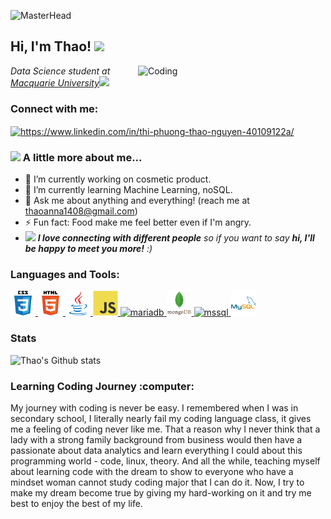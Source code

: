 ![MasterHead](https://i.pinimg.com/564x/fd/7e/1c/fd7e1c2a373488366b568611acbb7d14.jpg)
<h2> Hi, I'm Thao! <img src="https://media.giphy.com/media/mGcNjsfWAjY5AEZNw6/giphy.gif" width="50"></h2>
<img align="right" alt="Coding" width="300" src="https://i.pinimg.com/originals/bf/f8/82/bff88228d7f3442b2272c331d35bd780.gif">
<p><em>Data Science student at <a href="https://www.mq.edu.au">Macquarie University</a><img src="https://media.giphy.com/media/fYSnHlufseco8Fh93Z/giphy.gif" width="30"></br></em></p>

<h3 align="left">Connect with me:</h3>
<p align="left">
<a href="https://linkedin.com/in/https://www.linkedin.com/in/thi-phuong-thao-nguyen-40109122a/" target="blank"><img align="center" src="https://raw.githubusercontent.com/rahuldkjain/github-profile-readme-generator/master/src/images/icons/Social/linked-in-alt.svg" alt="https://www.linkedin.com/in/thi-phuong-thao-nguyen-40109122a/" height="30" width="40" /></a>
</p>


### <img src="https://media.giphy.com/media/VgCDAzcKvsR6OM0uWg/giphy.gif" width="50"> A little more about me...  
- 🔭 I’m currently working on cosmetic product.
- 🌱 I’m currently learning Machine Learning, noSQL.
- 💬 Ask me about anything and everything! (reach me at thaoanna1408@gmail.com)
- ⚡ Fun fact: Food make me feel better even if I'm angry.
- <img src="https://media.giphy.com/media/LnQjpWaON8nhr21vNW/giphy.gif" width="30"> <em><b>I love connecting with different people</b> so if you want to say <b>hi, I'll be happy to meet you more!</b> :)</em>

<h3 align="left">Languages and Tools:</h3>
<p align="left"> <a href="https://www.w3schools.com/css/" target="_blank" rel="noreferrer"> <img src="https://raw.githubusercontent.com/devicons/devicon/master/icons/css3/css3-original-wordmark.svg" alt="css3" width="40" height="40"/> </a> <a href="https://www.w3.org/html/" target="_blank" rel="noreferrer"> <img src="https://raw.githubusercontent.com/devicons/devicon/master/icons/html5/html5-original-wordmark.svg" alt="html5" width="40" height="40"/> </a> <a href="https://www.java.com" target="_blank" rel="noreferrer"> <img src="https://raw.githubusercontent.com/devicons/devicon/master/icons/java/java-original.svg" alt="java" width="40" height="40"/> </a> <a href="https://developer.mozilla.org/en-US/docs/Web/JavaScript" target="_blank" rel="noreferrer"> <img src="https://raw.githubusercontent.com/devicons/devicon/master/icons/javascript/javascript-original.svg" alt="javascript" width="40" height="40"/> </a> <a href="https://mariadb.org/" target="_blank" rel="noreferrer"> <img src="https://www.vectorlogo.zone/logos/mariadb/mariadb-icon.svg" alt="mariadb" width="40" height="40"/> </a> <a href="https://www.mongodb.com/" target="_blank" rel="noreferrer"> <img src="https://raw.githubusercontent.com/devicons/devicon/master/icons/mongodb/mongodb-original-wordmark.svg" alt="mongodb" width="40" height="40"/> </a> <a href="https://www.microsoft.com/en-us/sql-server" target="_blank" rel="noreferrer"> <img src="https://www.svgrepo.com/show/303229/microsoft-sql-server-logo.svg" alt="mssql" width="40" height="40"/> </a> <a href="https://www.mysql.com/" target="_blank" rel="noreferrer"> <img src="https://raw.githubusercontent.com/devicons/devicon/master/icons/mysql/mysql-original-wordmark.svg" alt="mysql" width="40" height="40"/> </a> </p>

### Stats

![Thao's Github stats](https://github-readme-stats.vercel.app/api?username=PhuongThaoanna&show_icons=true&theme=prussian)

<detail>
  <summary><h3> Learning Coding Journey :computer:</h3></summary>
<!-- Learning Coding Journey start -->
  My journey with coding is never be easy. I remembered when I was in secondary school, I literally nearly fail my coding language class, it gives me a feeling of coding never like me. That a reason why I never think that a lady with a strong family background from business would then have a passionate about data analytics and learn everything I could about this programming world - code, linux, theory. And all the while, teaching myself about learning code with the dream to show to everyone who have a mindset woman cannot study coding major that I can do it. Now, I try to make my dream become true by giving my hard-working on it and try me best to enjoy the best of my life.
<!-- Learning Coding Journey end -->
</detail>
